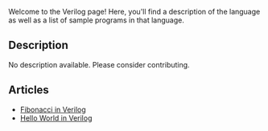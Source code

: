 Welcome to the Verilog page! Here, you'll find a description of the language as well as a list of sample programs in that language.

## Description

No description available. Please consider contributing.

## Articles

- [Fibonacci in Verilog](https://sampleprograms.io/projects/fibonacci/verilog)
- [Hello World in Verilog](https://sampleprograms.io/projects/hello-world/verilog)